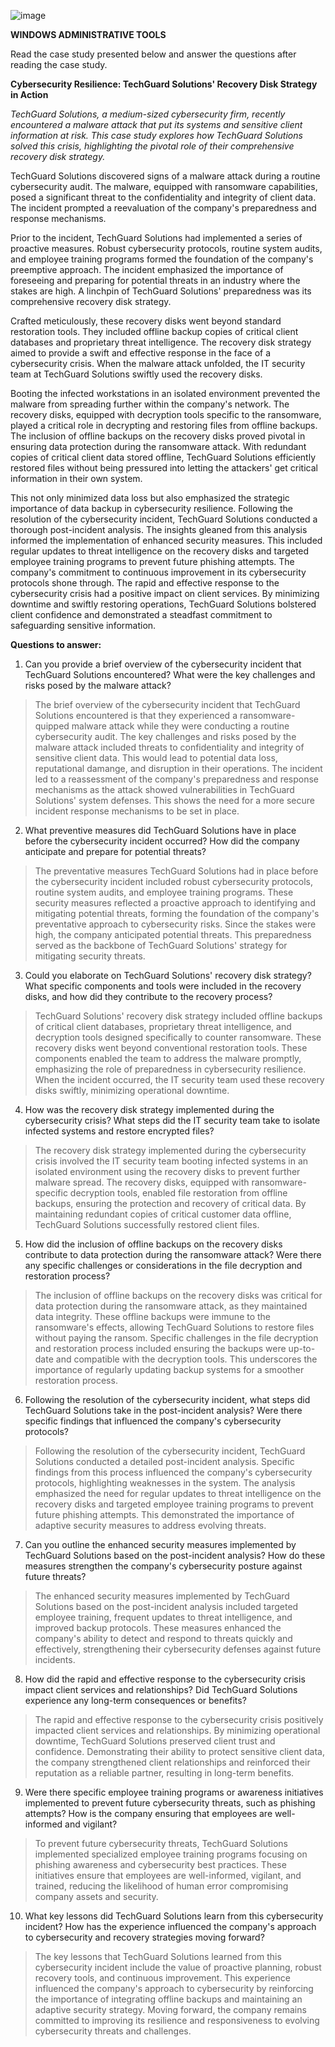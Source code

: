 ![image](https://github.com/user-attachments/assets/cd53391d-ebae-4e6d-8ad0-0670dd288b5c)

**WINDOWS ADMINISTRATIVE TOOLS**

Read the case study presented below and answer the questions after
reading the case study.

**Cybersecurity Resilience: TechGuard Solutions\' Recovery Disk Strategy
in Action**

*TechGuard Solutions, a medium-sized cybersecurity firm, recently
encountered a malware attack that put its systems and sensitive client
information at risk. This case study explores how TechGuard Solutions
solved this crisis, highlighting the pivotal role of their comprehensive
recovery disk strategy.*

TechGuard Solutions discovered signs of a malware attack during a
routine cybersecurity audit. The malware, equipped with ransomware
capabilities, posed a significant threat to the confidentiality and
integrity of client data. The incident prompted a reevaluation of the
company\'s preparedness and response mechanisms.

Prior to the incident, TechGuard Solutions had implemented a series of
proactive measures. Robust cybersecurity protocols, routine system
audits, and employee training programs formed the foundation of the
company\'s preemptive approach. The incident emphasized the importance
of foreseeing and preparing for potential threats in an industry where
the stakes are high. A linchpin of TechGuard Solutions\' preparedness
was its comprehensive recovery disk strategy.

Crafted meticulously, these recovery disks went beyond standard
restoration tools. They included offline backup copies of critical
client databases and proprietary threat intelligence. The recovery disk
strategy aimed to provide a swift and effective response in the face of
a cybersecurity crisis. When the malware attack unfolded, the IT
security team at TechGuard Solutions swiftly used the recovery disks.

Booting the infected workstations in an isolated environment prevented
the malware from spreading further within the company\'s network. The
recovery disks, equipped with decryption tools specific to the
ransomware, played a critical role in decrypting and restoring files
from offline backups. The inclusion of offline backups on the recovery
disks proved pivotal in ensuring data protection during the ransomware
attack. With redundant copies of critical client data stored offline,
TechGuard Solutions efficiently restored files without being pressured
into letting the attackers\' get critical information in their own
system.

This not only minimized data loss but also emphasized the strategic
importance of data backup in cybersecurity resilience. Following the
resolution of the cybersecurity incident, TechGuard Solutions conducted
a thorough post-incident analysis. The insights gleaned from this
analysis informed the implementation of enhanced security measures. This
included regular updates to threat intelligence on the recovery disks
and targeted employee training programs to prevent future phishing
attempts. The company\'s commitment to continuous improvement in its
cybersecurity protocols shone through. The rapid and effective response
to the cybersecurity crisis had a positive impact on client services. By
minimizing downtime and swiftly restoring operations, TechGuard
Solutions bolstered client confidence and demonstrated a steadfast
commitment to safeguarding sensitive information.

**Questions to answer:**

1.  Can you provide a brief overview of the cybersecurity incident that
    TechGuard Solutions encountered? What were the key challenges and
    risks posed by the malware attack?

> The brief overview of the cybersecurity incident that TechGuard
> Solutions encountered is that they experienced a ransomware-quipped
> malware attack while they were conducting a routine cybersecurity
> audit. The key challenges and risks posed by the malware attack
> included threats to confidentiality and integrity of sensitive client
> data. This would lead to potential data loss, reputational damange,
> and disruption in their operations. The incident led to a reassessment
> of the company's preparedness and response mechanisms as the attack
> showed vulnerabilities in TechGuard Solutions' system defenses. This
> shows the need for a more secure incident response mechanisms to be
> set in place.

2.  What preventive measures did TechGuard Solutions have in place
    before the cybersecurity incident occurred? How did the company
    anticipate and prepare for potential threats?

> The preventative measures TechGuard Solutions had in place before the
> cybersecurity incident included robust cybersecurity protocols,
> routine system audits, and employee training programs. These security
> measures reflected a proactive approach to identifying and mitigating
> potential threats, forming the foundation of the company's
> preventative approach to cybersecurity risks. Since the stakes were
> high, the company anticipated potential threats. This preparedness
> served as the backbone of TechGuard Solutions' strategy for mitigating
> security threats.

3.  Could you elaborate on TechGuard Solutions\' recovery disk strategy?
    What specific components and tools were included in the recovery
    disks, and how did they contribute to the recovery process?

> TechGuard Solutions' recovery disk strategy included offline backups
> of critical client databases, proprietary threat intelligence, and
> decryption tools designed specifically to counter ransomware. These
> recovery disks went beyond conventional restoration tools. These
> components enabled the team to address the malware promptly,
> emphasizing the role of preparedness in cybersecurity resilience. When
> the incident occurred, the IT security team used these recovery disks
> swiftly, minimizing operational downtime.

4.  How was the recovery disk strategy implemented during the
    cybersecurity crisis? What steps did the IT security team take to
    isolate infected systems and restore encrypted files?

> The recovery disk strategy implemented during the cybersecurity crisis
> involved the IT security team booting infected systems in an isolated
> environment using the recovery disks to prevent further malware
> spread. The recovery disks, equipped with ransomware-specific
> decryption tools, enabled file restoration from offline backups,
> ensuring the protection and recovery of critical data. By maintaining
> redundant copies of critical customer data offline, TechGuard
> Solutions successfully restored client files.

5.  How did the inclusion of offline backups on the recovery disks
    contribute to data protection during the ransomware attack? Were
    there any specific challenges or considerations in the file
    decryption and restoration process?

> The inclusion of offline backups on the recovery disks was critical
> for data protection during the ransomware attack, as they maintained
> data integrity. These offline backups were immune to the ransomware\'s
> effects, allowing TechGuard Solutions to restore files without paying
> the ransom. Specific challenges in the file decryption and restoration
> process included ensuring the backups were up-to-date and compatible
> with the decryption tools. This underscores the importance of
> regularly updating backup systems for a smoother restoration process.

6.  Following the resolution of the cybersecurity incident, what steps
    did TechGuard Solutions take in the post-incident analysis? Were
    there specific findings that influenced the company\'s cybersecurity
    protocols?

> Following the resolution of the cybersecurity incident, TechGuard
> Solutions conducted a detailed post-incident analysis. Specific
> findings from this process influenced the company's cybersecurity
> protocols, highlighting weaknesses in the system. The analysis
> emphasized the need for regular updates to threat intelligence on the
> recovery disks and targeted employee training programs to prevent
> future phishing attempts. This demonstrated the importance of adaptive
> security measures to address evolving threats.

7.  Can you outline the enhanced security measures implemented by
    TechGuard Solutions based on the post-incident analysis? How do
    these measures strengthen the company\'s cybersecurity posture
    against future threats?

> The enhanced security measures implemented by TechGuard Solutions
> based on the post-incident analysis included targeted employee
> training, frequent updates to threat intelligence, and improved backup
> protocols. These measures enhanced the company's ability to detect and
> respond to threats quickly and effectively, strengthening their
> cybersecurity defenses against future incidents.

8.  How did the rapid and effective response to the cybersecurity crisis
    impact client services and relationships? Did TechGuard Solutions
    experience any long-term consequences or benefits?

> The rapid and effective response to the cybersecurity crisis
> positively impacted client services and relationships. By minimizing
> operational downtime, TechGuard Solutions preserved client trust and
> confidence. Demonstrating their ability to protect sensitive client
> data, the company strengthened client relationships and reinforced
> their reputation as a reliable partner, resulting in long-term
> benefits.

9.  Were there specific employee training programs or awareness
    initiatives implemented to prevent future cybersecurity threats,
    such as phishing attempts? How is the company ensuring that
    employees are well-informed and vigilant?

> To prevent future cybersecurity threats, TechGuard Solutions
> implemented specialized employee training programs focusing on
> phishing awareness and cybersecurity best practices. These initiatives
> ensure that employees are well-informed, vigilant, and trained,
> reducing the likelihood of human error compromising company assets and
> security.

10. What key lessons did TechGuard Solutions learn from this
    cybersecurity incident? How has the experience influenced the
    company\'s approach to cybersecurity and recovery strategies moving
    forward?

> The key lessons that TechGuard Solutions learned from this
> cybersecurity incident include the value of proactive planning, robust
> recovery tools, and continuous improvement. This experience influenced
> the company's approach to cybersecurity by reinforcing the importance
> of integrating offline backups and maintaining an adaptive security
> strategy. Moving forward, the company remains committed to improving
> its resilience and responsiveness to evolving cybersecurity threats
> and challenges.
